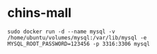 # chins-mall

```
sudo docker run -d --name mysql -v /home/ubuntu/volumes/mysql:/var/lib/mysql -e MYSQL_ROOT_PASSWORD=123456 -p 3316:3306 mysql
```

